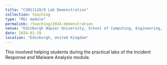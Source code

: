 ```yaml
---
title: "CSN11128/9 Lab Demonstration"
collection: teaching
type: "MSc module"
permalink: /teaching/2024-demonstration
venue: "Edinburgh Napier University, School of Computing, Engineering, and the Built Environment"
date: 2024-01-29
location: "Edinburgh, United Kingdom"
---
```


This involved helping students during the practical labs of the Incident Response and Malware Analysis module.